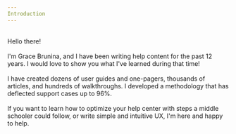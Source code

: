 ```yaml
---
Introduction
---
```

<br>Hello there! <br><br> I'm Grace Brunina, and I have been writing help content for the past 12 years. I would love to show you what I've learned during that time! 
<br> <br> I have created dozens of user guides and one-pagers, thousands of articles, and hundreds of walkthroughs. I developed a methodology that has deflected
support cases up to 96%. 
<br> <br> If you want to learn how to optimize your help center with steps a middle schooler could follow, or write simple and intuitive UX, I'm here and happy to help. 
